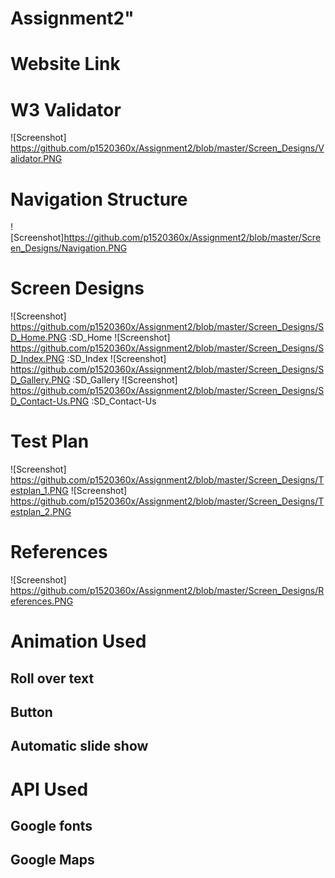 # Assignment2"

# Website Link

# W3 Validator
![Screenshot] https://github.com/p1520360x/Assignment2/blob/master/Screen_Designs/Validator.PNG

# Navigation Structure
![Screenshot]https://github.com/p1520360x/Assignment2/blob/master/Screen_Designs/Navigation.PNG
# Screen Designs
![Screenshot] https://github.com/p1520360x/Assignment2/blob/master/Screen_Designs/SD_Home.PNG :SD_Home
![Screenshot] https://github.com/p1520360x/Assignment2/blob/master/Screen_Designs/SD_Index.PNG :SD_Index
![Screenshot] https://github.com/p1520360x/Assignment2/blob/master/Screen_Designs/SD_Gallery.PNG :SD_Gallery
![Screenshot] https://github.com/p1520360x/Assignment2/blob/master/Screen_Designs/SD_Contact-Us.PNG :SD_Contact-Us

# Test Plan
![Screenshot] https://github.com/p1520360x/Assignment2/blob/master/Screen_Designs/Testplan_1.PNG
![Screenshot] https://github.com/p1520360x/Assignment2/blob/master/Screen_Designs/Testplan_2.PNG

# References
![Screenshot] https://github.com/p1520360x/Assignment2/blob/master/Screen_Designs/References.PNG

# Animation Used

## Roll over text
## Button 
## Automatic slide show 

# API Used

## Google fonts
## Google Maps
